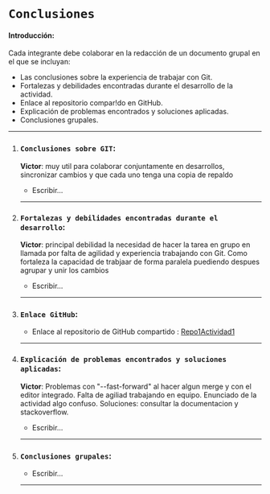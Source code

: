 # `Conclusiones`

#### Introducción:

Cada integrante debe colaborar en la redacción de un documento grupal en el que se incluyan:

- Las conclusiones sobre la experiencia de trabajar con Git.
- Fortalezas y debilidades encontradas durante el desarrollo de la actividad.
- Enlace al repositorio compar!do en GitHub.
- Explicación de problemas encontrados y soluciones aplicadas.
- Conclusiones grupales.

---

1. ### `Conclusiones sobre GIT`:
   **Victor**: muy util para colaborar conjuntamente en desarrollos, sincronizar cambios y que cada uno tenga una copia de repaldo
   - Escribir...

   ***

2. ### `Fortalezas y debilidades encontradas durante el desarrollo`:
   **Victor**: principal debilidad la necesidad de hacer la tarea en grupo en llamada por falta de agilidad y experiencia trabajando con Git. Como fortaleza la capacidad de trabjaar de forma paralela puediendo despues agrupar y unir los cambios
   - Escribir...

   ***

3. ### `Enlace GitHub`:

   - Enlace al repositorio de GitHub compartido : [Repo1Actividad1](https://github.com/L0cksat/Repo1Actividad1)

   ***

4. ### `Explicación de problemas encontrados y soluciones aplicadas`:
   **Victor**: Problemas con "--fast-forward" al hacer algun merge y con el editor integrado. Falta de agiliad trabajando en equipo. Enunciado de la actividad algo confuso.
   Soluciones: consultar la documentacion y stackoverflow.
   - Escribir...

   ***

5. ### `Conclusiones grupales`:

   - Escribir...

   ***
